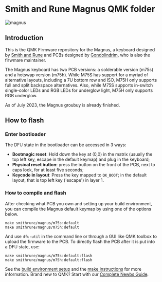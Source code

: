 # Smith and Rune Magnus QMK folder

![magnus](https://imgur.com/bemM7ZZh.jpg)

## Introduction

This is the QMK Firmware repository for the Magnus, a keyboard designed by [Smith and Rune](https://smithrune.com/) and PCBs designed by [Gondolindrim](http://github.com/Gondolindrim), who is also the firwmare maintainer.

The Magnus keyboard has two PCB versions: a solderable version (m75s) and a hotswap version (m75h). While M75S has support for a myriad of alternative layouts, including a 7U bottom row and ISO, M75H only supports full and split backspace alternatives. Also, while M75S supports in-switch single-color LEDs and RGB LEDs for underglow light, M75H only supports RGB underglow.

As of July 2023, the Magnus groubuy is already finished.

## How to flash

### Enter bootloader

The DFU state in the bootloader can be accessed in 3 ways:

* **Bootmagic reset**: Hold down the key at (0,0) in the matrix (usually the top left key, escape in the default keymap) and plug in the keyboard;
* **Physical reset button**: press the button on the front of the PCB, next to caps lock, for at least five seconds;
* **Keycode in layout**: Press the key mapped to `QK_BOOT`; in the default layout, that is top left key ('escape') in layer 1.

### How to compile and flash

After checking what PCB you own and setting up your build environment, you can compile the Magnus default keymap by using one of the options below.

    make smithrune/magnus/m75s:default
    make smithrune/magnus/m75h:default

And use `dfu-util` in the command line or through a GUI like QMK toolbox to upload the firmware to the PCB. To directly flash the PCB after it is put into a DFU state, use:

    make smithrune/magnus/m75s:default:flash
    make smithrune/magnus/m75h:default:flash

See the [build environment setup](https://docs.qmk.fm/#/getting_started_build_tools) and the [make instructions](https://docs.qmk.fm/#/getting_started_make_guide) for more information. Brand new to QMK? Start with our [Complete Newbs Guide](https://docs.qmk.fm/#/newbs).
